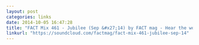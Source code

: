 ```yaml
---
layout: post
categories: links
date: 2014-10-05 16:47:28
title: "FACT Mix 461 - Jubilee (Sep &#x27;14) by FACT mag - Hear the world’s sounds"
linkurl: "https://soundcloud.com/factmag/fact-mix-461-jubilee-sep-14"
---
```

